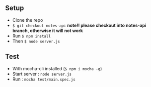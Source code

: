 
## Setup

- Clone the repo
- `$ git checkout notes-api` **note!! please checkout into notes-api branch, otherwise it will not work**
- Run `$ npm install`
- Then `$ node server.js`

## Test
- With mocha-cli installed (`$ npm i mocha -g`)
- Start server : `node server.js`
- Run : `mocha test/main.spec.js`
